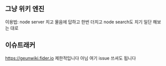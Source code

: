 ## 그냥 위키 엔진
이용법: node server 치고 물음에 답하고 한번 더치고 node search도 치기
일단 해보는 대로
## 이슈트래커
https://geunwiki.fider.io
제한적입니다 아님 여기 issue 쓰셔도 됩니다
